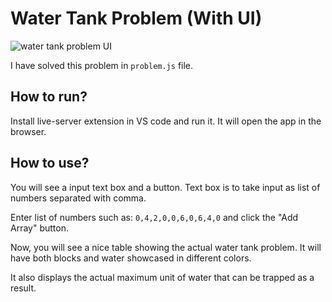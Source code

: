 # Water Tank Problem (With UI)

![water tank problem UI](https://user-images.githubusercontent.com/42366136/149638378-eb8b150a-f862-4517-8f9c-c1d37491577c.PNG)


I have solved this problem in `problem.js` file.


## How to run?

Install live-server extension in VS code and run it. It will open the app in the browser.


## How to use?

You will see a input text box and a button. Text box is to take input as list of numbers separated with comma.

Enter list of numbers such as: `0,4,2,0,0,6,0,6,4,0` and click the "Add Array" button.

Now, you will see a nice table showing the actual water tank problem. It will have both blocks and water showcased in different colors.

It also displays the actual maximum unit of water that can be trapped as a result.
